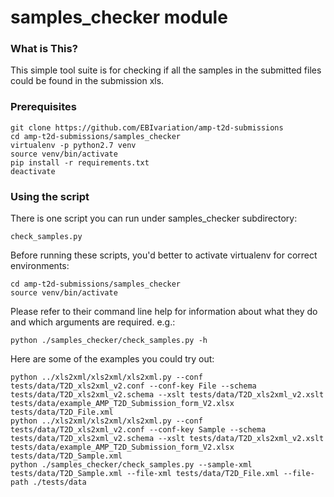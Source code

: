 samples_checker module
======================

### What is This?
This simple tool suite is for checking if all the samples in the submitted files could be found in the submission xls.

### Prerequisites
```commandline
git clone https://github.com/EBIvariation/amp-t2d-submissions
cd amp-t2d-submissions/samples_checker
virtualenv -p python2.7 venv
source venv/bin/activate
pip install -r requirements.txt
deactivate
```

### Using the script
There is one script you can run under samples_checker subdirectory:
```commandline
check_samples.py
```
Before running these scripts, you'd better to activate virtualenv for correct environments:
```commandline
cd amp-t2d-submissions/samples_checker
source venv/bin/activate
```
Please refer to their command line help for information about what they do and which arguments are required. e.g.:
```commandline
python ./samples_checker/check_samples.py -h
```
Here are some of the examples you could try out:
```commandline
python ../xls2xml/xls2xml/xls2xml.py --conf tests/data/T2D_xls2xml_v2.conf --conf-key File --schema tests/data/T2D_xls2xml_v2.schema --xslt tests/data/T2D_xls2xml_v2.xslt tests/data/example_AMP_T2D_Submission_form_V2.xlsx tests/data/T2D_File.xml
python ../xls2xml/xls2xml/xls2xml.py --conf tests/data/T2D_xls2xml_v2.conf --conf-key Sample --schema tests/data/T2D_xls2xml_v2.schema --xslt tests/data/T2D_xls2xml_v2.xslt tests/data/example_AMP_T2D_Submission_form_V2.xlsx tests/data/T2D_Sample.xml
python ./samples_checker/check_samples.py --sample-xml tests/data/T2D_Sample.xml --file-xml tests/data/T2D_File.xml --file-path ./tests/data
```
